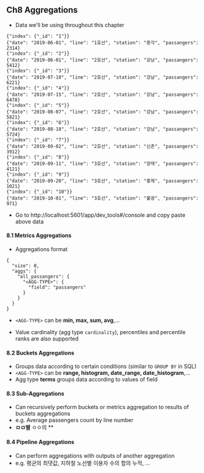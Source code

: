 ## Ch8 Aggregations

- Data we'll be using throughout this chapter

```PUT my_stations/_bulk
{"index": {"_id": "1"}}
{"date": "2019-06-01", "line": "1호선", "station": "종각", "passangers": 2314}
{"index": {"_id": "2"}}
{"date": "2019-06-01", "line": "2호선", "station": "강남", "passangers": 5412}
{"index": {"_id": "3"}}
{"date": "2019-07-10", "line": "2호선", "station": "강남", "passangers": 6221}
{"index": {"_id": "4"}}
{"date": "2019-07-15", "line": "2호선", "station": "강남", "passangers": 6478}
{"index": {"_id": "5"}}
{"date": "2019-08-07", "line": "2호선", "station": "강남", "passangers": 5821}
{"index": {"_id": "6"}}
{"date": "2019-08-18", "line": "2호선", "station": "강남", "passangers": 5724}
{"index": {"_id": "7"}}
{"date": "2019-09-02", "line": "2호선", "station": "신촌", "passangers": 3912}
{"index": {"_id": "8"}}
{"date": "2019-09-11", "line": "3호선", "station": "양재", "passangers": 4121}
{"index": {"_id": "9"}}
{"date": "2019-09-20", "line": "3호선", "station": "홍제", "passangers": 1021}
{"index": {"_id": "10"}}
{"date": "2019-10-01", "line": "3호선", "station": "불광", "passangers": 971}
```

- Go to http://localhost:5601/app/dev_tools#/console and copy paste above data



#### 8.1 Metrics Aggregations

- Aggregations format

```GET my_stations/_search
{
  "size": 0,
  "aggs": {
    "all_passangers": {
      "<AGG-TYPE>": {
        "field": "passangers"
      }
    }
  }
}
```

- `<AGG-TYPE>` can be **min, max, sum, avg**,...

- Value cardinality (agg type `cardinality`), percentiles and percentile ranks are also supported



#### 8.2 Buckets Aggregations

- Groups data according to certain conditions (similar to `GROUP BY` in SQL)
- `<AGG-TYPE>` can be **range, histogram, date_range, date_histogram**,...
- Agg type **terms** groups data according to values of field



#### 8.3 Sub-Aggregations

- Can recursively perform buckets or metrics aggregation to results of buckets aggregations
- e.g. Average passengers count by line number
- **ㅁㅁ별** ㅇㅇ의 **



#### 8.4 Pipeline Aggregations

- Can perform aggregations with outputs of another aggregation
- e.g. 평균의 최댓값, 지하철 노선별 이용자 수의 합의 누적, ...

